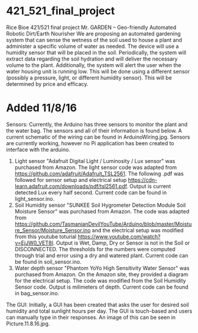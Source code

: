 # 421_521_final_project
Rice Bioe 421/521 final project
Mr. GARDEN – Geo-friendly Automated Robotic Dirt/Earth Nourisher
	We are proposing an automated gardening system that can sense the wetness of the soil used to house a plant and administer a specific volume of water as needed. The device will use a humidity sensor that will be placed in the soil. Periodically, the system will extract data regarding the soil hydration and will deliver the necessary volume to the plant. Additionally, the system will alert the user when the water housing unit is running low. This will be done using a different sensor (possibly a pressure, light, or different humidity sensor). This will be determined by price and efficacy.

# Added 11/8/16
Sensors:
Currently, the Arduino has three sensors to monitor the plant and the water bag. The sensors and all of their information is found below. A current schematic of the wiring can be found in ArduinoWiring.jpg. Sensors are currently working, however no Pi application has been created to interface with the arduino.
1) Light sensor "Adafruit Digital Light / Luminosity / Lux sensor" was purchased from Amazon. The light sensor code was adapted from https://github.com/adafruit/Adafruit_TSL2561. The following .pdf was followed for sensor setup and electrical setup https://cdn-learn.adafruit.com/downloads/pdf/tsl2561.pdf. Output is current detected Lux every half second. Current code can be found in light_sensor.ino.
2) Soil Humidity sensor "SUNKEE Soil Hygrometer Detection Module Soil Moisture Sensor" was purchased from Amazon. The code was adapted from https://github.com/TasmanianDevilYouTube/Arduino/blob/master/Moisture_Sensor/Moisture_Sensor.ino and the electrical setup was modified from this youtube toturial https://www.youtube.com/watch?v=EjJW0_VET8I. Output is Wet, Damp, Dry or Sensor is not in the Soil or DISCONNECTED. The thresholds for the numbers were computed through trial and error using a dry and watered plant. Current code can be found in soil_sensor.ino.
3) Water depth sensor "Phantom YoYo High Sensitivity Water Sensor" was purchased from Amazon. On the Amazon site, they provided a diagram for the electrical setup. The code was modified from the Soil Humidity Sensor code. Output is milimeters of depth. Current code can be found in bag_sensor.ino.

The GUI:
Initially, a GUI has been created that asks the user for desired soil humidity and total sunlight hours per day. The GUI is touch-based and users can manually type in their responses. An image of this can be seen in Picture.11.8.16.jpg.

